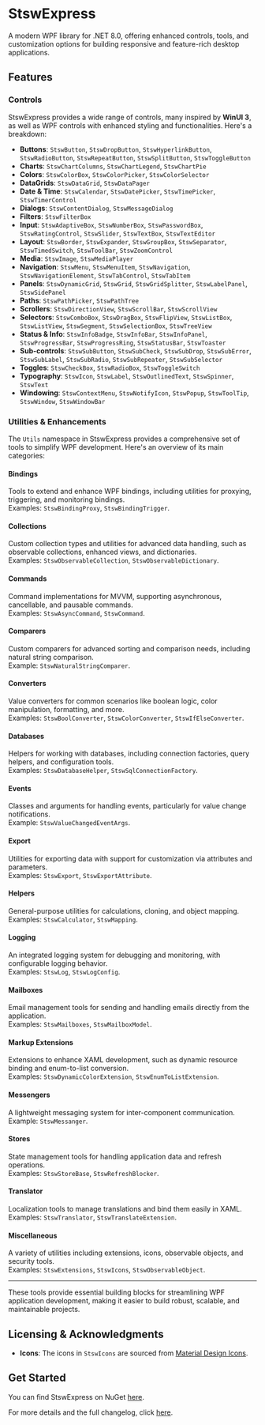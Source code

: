 # StswExpress

A modern WPF library for .NET 8.0, offering enhanced controls, tools, and customization options for building responsive and feature-rich desktop applications.

## Features

### Controls
StswExpress provides a wide range of controls, many inspired by **WinUI 3**, as well as WPF controls with enhanced styling and functionalities.
Here's a breakdown:

- **Buttons**: `StswButton`, `StswDropButton`, `StswHyperlinkButton`, `StswRadioButton`, `StswRepeatButton`, `StswSplitButton`, `StswToggleButton`
- **Charts**: `StswChartColumns`, `StswChartLegend`, `StswChartPie`
- **Colors**: `StswColorBox`, `StswColorPicker`, `StswColorSelector`
- **DataGrids**: `StswDataGrid`, `StswDataPager`
- **Date & Time**: `StswCalendar`, `StswDatePicker`, `StswTimePicker`, `StswTimerControl`
- **Dialogs**: `StswContentDialog`, `StswMessageDialog`
- **Filters**: `StswFilterBox`
- **Input**: `StswAdaptiveBox`, `StswNumberBox`, `StswPasswordBox`, `StswRatingControl`, `StswSlider`, `StswTextBox`, `StswTextEditor`
- **Layout**: `StswBorder`, `StswExpander`, `StswGroupBox`, `StswSeparator`, `StswTimedSwitch`, `StswToolBar`, `StswZoomControl`
- **Media**: `StswImage`, `StswMediaPlayer`
- **Navigation**: `StswMenu`, `StswMenuItem`, `StswNavigation`, `StswNavigationElement`, `StswTabControl`, `StswTabItem`
- **Panels**: `StswDynamicGrid`, `StswGrid`, `StswGridSplitter`, `StswLabelPanel`, `StswSidePanel`
- **Paths**: `StswPathPicker`, `StswPathTree`
- **Scrollers**: `StswDirectionView`, `StswScrollBar`, `StswScrollView`
- **Selectors**: `StswComboBox`, `StswDragBox`, `StswFlipView`, `StswListBox`, `StswListView`, `StswSegment`, `StswSelectionBox`, `StswTreeView`
- **Status & Info**: `StswInfoBadge`, `StswInfoBar`, `StswInfoPanel`, `StswProgressBar`, `StswProgressRing`, `StswStatusBar`, `StswToaster`
- **Sub-controls**: `StswSubButton`, `StswSubCheck`, `StswSubDrop`, `StswSubError`, `StswSubLabel`, `StswSubRadio`, `StswSubRepeater`, `StswSubSelector`
- **Toggles**: `StswCheckBox`, `StswRadioBox`, `StswToggleSwitch`
- **Typography**: `StswIcon`, `StswLabel`, `StswOutlinedText`, `StswSpinner`, `StswText`
- **Windowing**: `StswContextMenu`, `StswNotifyIcon`, `StswPopup`, `StswToolTip`, `StswWindow`, `StswWindowBar`

### Utilities & Enhancements

The `Utils` namespace in StswExpress provides a comprehensive set of tools to simplify WPF development. Here's an overview of its main categories:

#### Bindings
Tools to extend and enhance WPF bindings, including utilities for proxying, triggering, and monitoring bindings.  
Examples: `StswBindingProxy`, `StswBindingTrigger`.

#### Collections
Custom collection types and utilities for advanced data handling, such as observable collections, enhanced views, and dictionaries.  
Examples: `StswObservableCollection`, `StswObservableDictionary`.

#### Commands
Command implementations for MVVM, supporting asynchronous, cancellable, and pausable commands.  
Examples: `StswAsyncCommand`, `StswCommand`.

#### Comparers
Custom comparers for advanced sorting and comparison needs, including natural string comparison.  
Example: `StswNaturalStringComparer`.

#### Converters
Value converters for common scenarios like boolean logic, color manipulation, formatting, and more.  
Examples: `StswBoolConverter`, `StswColorConverter`, `StswIfElseConverter`.

#### Databases
Helpers for working with databases, including connection factories, query helpers, and configuration tools.  
Examples: `StswDatabaseHelper`, `StswSqlConnectionFactory`.

#### Events
Classes and arguments for handling events, particularly for value change notifications.  
Example: `StswValueChangedEventArgs`.

#### Export
Utilities for exporting data with support for customization via attributes and parameters.  
Examples: `StswExport`, `StswExportAttribute`.

#### Helpers
General-purpose utilities for calculations, cloning, and object mapping.  
Examples: `StswCalculator`, `StswMapping`.

#### Logging
An integrated logging system for debugging and monitoring, with configurable logging behavior.  
Examples: `StswLog`, `StswLogConfig`.

#### Mailboxes
Email management tools for sending and handling emails directly from the application.  
Examples: `StswMailboxes`, `StswMailboxModel`.

#### Markup Extensions
Extensions to enhance XAML development, such as dynamic resource binding and enum-to-list conversion.  
Examples: `StswDynamicColorExtension`, `StswEnumToListExtension`.

#### Messengers
A lightweight messaging system for inter-component communication.  
Example: `StswMessanger`.

#### Stores
State management tools for handling application data and refresh operations.  
Examples: `StswStoreBase`, `StswRefreshBlocker`.

#### Translator
Localization tools to manage translations and bind them easily in XAML.  
Examples: `StswTranslator`, `StswTranslateExtension`.

#### Miscellaneous
A variety of utilities including extensions, icons, observable objects, and security tools.  
Examples: `StswExtensions`, `StswIcons`, `StswObservableObject`.

---

These tools provide essential building blocks for streamlining WPF application development, making it easier to build robust, scalable, and maintainable projects.

## Licensing & Acknowledgments

- **Icons**: The icons in `StswIcons` are sourced from [Material Design Icons](https://pictogrammers.com/library/mdi/).

## Get Started

You can find StswExpress on NuGet [here](https://www.nuget.org/packages/StswExpress).

For more details and the full changelog, click [here](https://github.com/stsw133/StswExpress/blob/main/CHANGELOG.md).